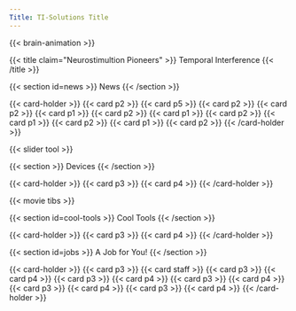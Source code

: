 ```yaml
---
Title: TI-Solutions Title
---
```

{{< brain-animation >}}

{{< title claim="Neurostimultion Pioneers" >}}
Temporal Interference
{{< /title >}}

{{< section id=news >}}
News
{{< /section >}}

{{< card-holder >}}
{{< card p2 >}}
{{< card p5 >}}
{{< card p2 >}}
{{< card p2 >}}
{{< card p1 >}}
{{< card p2 >}}
{{< card p1 >}}
{{< card p2 >}}
{{< card p1 >}}
{{< card p2 >}}
{{< card p1 >}}
{{< card p2 >}}
{{< /card-holder >}}

{{< slider tool >}}

{{< section >}}
Devices
{{< /section >}}

{{< card-holder >}}
{{< card p3 >}}
{{< card p4 >}}
{{< /card-holder >}}

{{< movie tibs >}}


{{< section id=cool-tools >}}
Cool Tools
{{< /section >}}

{{< card-holder >}}
{{< card p3 >}}
{{< card p4 >}}
{{< /card-holder >}}

{{< section id=jobs >}}
A Job for You!
{{< /section >}}

{{< card-holder >}}
{{< card p3 >}}
{{< card staff >}}
{{< card p3 >}}
{{< card p4 >}}
{{< card p3 >}}
{{< card p4 >}}
{{< card p3 >}}
{{< card p4 >}}
{{< card p3 >}}
{{< card p4 >}}
{{< card p3 >}}
{{< card p4 >}}
{{< /card-holder >}}
